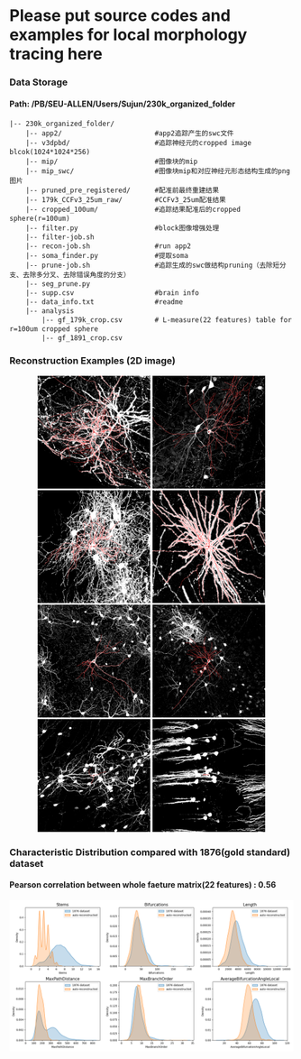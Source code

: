 # Please put source codes and examples for local morphology tracing here

### Data Storage
#### Path: /PB/SEU-ALLEN/Users/Sujun/230k_organized_folder
```
|-- 230k_organized_folder/
    |-- app2/                       #app2追踪产生的swc文件     
    |-- v3dpbd/                     #追踪神经元的cropped image blcok(1024*1024*256)          
    |-- mip/                        #图像块的mip
    |-- mip_swc/                    #图像块mip和对应神经元形态结构生成的png图片
    |-- pruned_pre_registered/      #配准前最终重建结果
    |-- 179k_CCFv3_25um_raw/        #CCFv3_25um配准结果                  
    |-- cropped_100um/              #追踪结果配准后的cropped sphere(r=100um)
    |-- filter.py                   #block图像增强处理
    |-- filter-job.sh
    |-- recon-job.sh                #run app2
    |-- soma_finder.py              #提取soma
    |-- prune-job.sh                #追踪生成的swc做结构pruning（去除短分支、去除多分叉、去除错误角度的分支）
    |-- seg_prune.py           
    |-- supp.csv                    #brain info
    |-- data_info.txt               #readme
    |-- analysis
        |-- gf_179k_crop.csv        # L-measure(22 features) table for r=100um cropped sphere
        |-- gf_1891_crop.csv
```

### Reconstruction Examples (2D image)
<div class="1" align='center'>
    <img src="https://github.com/SEU-ALLEN-codebase/BrainParcellation/blob/main/data/reconstruction/figures/10037_3580_6929.png" width=200/><b>  <b/>
    <img src="https://github.com/SEU-ALLEN-codebase/BrainParcellation/blob/main/data/reconstruction/figures/14129_11432_6574.png" width=200/><b>  <b/>
    <img src="https://github.com/SEU-ALLEN-codebase/BrainParcellation/blob/main/data/reconstruction/figures/29486_12020_6263.png" width=200/><b>  <b/>
    <img src="https://github.com/SEU-ALLEN-codebase/BrainParcellation/blob/main/data/reconstruction/figures/5442_14806_6648.png" width=200/>
</div>
<div class="2" align='center'>
    <img src="https://github.com/SEU-ALLEN-codebase/BrainParcellation/blob/main/data/reconstruction/figures/4772_16245_7343.png" width=200/><b>  <b/>
    <img src="https://github.com/SEU-ALLEN-codebase/BrainParcellation/blob/main/data/reconstruction/figures/8438_5109_3152.png" width=200/><b>  <b/>
    <img src="https://github.com/SEU-ALLEN-codebase/BrainParcellation/blob/main/data/reconstruction/figures/10886_7058_6257.png" width=200/><b>  <b/>
    <img src="https://github.com/SEU-ALLEN-codebase/BrainParcellation/blob/main/data/reconstruction/figures/8892_14003_10289.png" width=200/>
</div>


### Characteristic Distribution compared with 1876(gold standard) dataset
#### Pearson correlation between whole faeture matrix(22 features) : 0.56
![image](https://github.com/SEU-ALLEN-codebase/BrainParcellation/blob/main/data/reconstruction/figures/1891_comparison.png)
